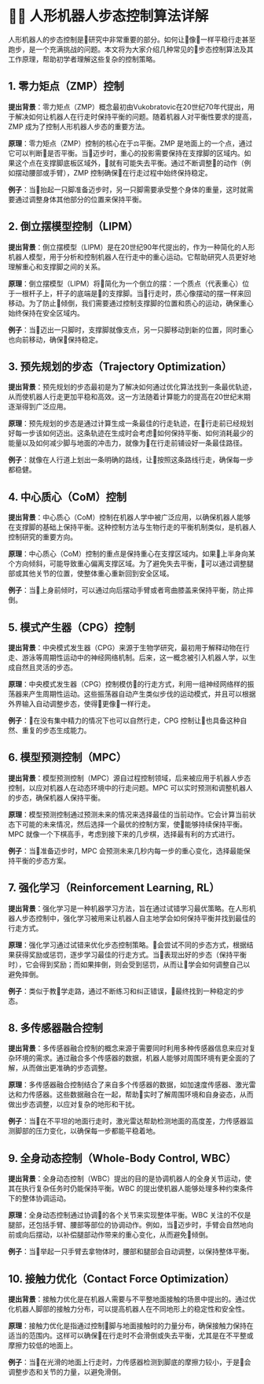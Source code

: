 # 🤖👣 人形机器人步态控制算法详解

人形机器人的步态控制是🤖研究中非常重要的部分。如何让🤖像👤一样平稳行走甚至跑步，是一个充满挑战的问题。本文将为大家介绍几种常见的🤖步态控制算法及其工作原理，帮助初学者理解这些复杂的控制策略。

## 1. 零力矩点（ZMP）控制

**提出背景**：零力矩点（ZMP）概念最初由Vukobratovic在20世纪70年代提出，用于解决如何让机器人在行走时保持平衡的问题。随着机器人对平衡性要求的提高，ZMP 成为了控制人形机器人步态的重要方法。

**原理**：零力矩点（ZMP）控制的核心在于⚖️平衡。ZMP 是地面上的一个点，通过它可以判断🤖是否平衡。当🤖迈步时，重心的投影需要保持在支撑脚的区域内。如果这个点在支撑脚底板区域外，🤖就有可能失去平衡。通过不断调整🤖的动作（例如摆动腰部或手臂），ZMP 控制确保🤖在行走过程中始终保持稳定。

**例子**：当🤖抬起一只脚准备迈步时，另一只脚需要承受整个身体的重量，这时就需要通过调整身体其他部分的位置来保持平衡。

## 2. 倒立摆模型控制（LIPM）

**提出背景**：倒立摆模型（LIPM）是在20世纪90年代提出的，作为一种简化的人形机器人模型，用于分析和控制机器人在行走中的重心运动。它帮助研究人员更好地理解重心和支撑脚之间的关系。

**原理**：倒立摆模型（LIPM）将🤖简化为一个倒立的摆：一个质点（代表重心）位于一根杆子上，杆子的底端是🤖的支撑脚。当🤖行走时，质心像摆动的摆一样来回移动。为了防止🤖倾倒，我们需要通过控制支撑脚的位置和质心的运动，确保重心始终保持在安全区域内。

**例子**：当🤖迈出一只脚时，支撑脚就像支点，另一只脚移动到新的位置，同时重心也向前移动，确保🤖保持稳定。

## 3. 预先规划的步态（Trajectory Optimization）

**提出背景**：预先规划的步态最初是为了解决如何通过优化算法找到一条最优轨迹，从而使机器人行走更加平稳和高效。这一方法随着计算能力的提高在20世纪末期逐渐得到广泛应用。

**原理**：预先规划的步态是通过计算生成一条最佳的行走轨迹，在🤖行走前已经规划好每一步该如何迈出。这条轨迹在生成时会考虑🤖如何保持平衡、如何消耗最少的能量以及如何减少脚与地面的冲击力，就像为🤖在行走前铺设好一条最佳路径。

**例子**：就像在人行道上划出一条明确的路线，让🤖按照这条路线行走，确保每一步都稳健。

## 4. 中心质心（CoM）控制

**提出背景**：中心质心（CoM）控制在机器人学中被广泛应用，以确保机器人能够在支撑脚的基础上保持平衡。这种控制方法与生物行走的平衡机制类似，是机器人控制研究的重要方向。

**原理**：中心质心（CoM）控制的重点是保持重心在支撑区域内。如果🤖上半身向某个方向倾斜，可能导致重心偏离支撑区域。为了避免失去平衡，🤖可以通过调整腿部或其他关节的位置，使整体重心重新回到安全区域。

**例子**：当🤖上身前倾时，可以通过向后摆动手臂或者弯曲膝盖来保持平衡，防止摔倒。

## 5. 模式产生器（CPG）控制

**提出背景**：中央模式发生器（CPG）来源于生物学研究，最初用于解释动物在行走、游泳等周期性运动中的神经网络机制。后来，这一概念被引入机器人学，以生成自然且灵活的步态。

**原理**：中央模式发生器（CPG）控制模仿🐾的行走方式，利用一组神经网络样的振荡器来产生周期性运动。这些振荡器自动产生类似步伐的运动模式，并且可以根据外界输入自动调整步态，使得🤖更像🐾一样行走。

**例子**：👤在没有集中精力的情况下也可以自然行走，CPG 控制让🤖也具备这种自然、重复的步态生成能力。

## 6. 模型预测控制（MPC）

**提出背景**：模型预测控制（MPC）源自过程控制领域，后来被应用于机器人步态控制，以应对机器人在动态环境中的行走问题。MPC 可以实时预测和调整机器人的步态，确保机器人保持平衡。

**原理**：模型预测控制通过预测未来的情况来选择最佳的当前动作。它会计算当前状态下可能的未来情况，然后选择一个最优的控制方案，使🤖能够持续保持平衡。MPC 就像一个下棋高手，考虑到接下来的几步棋，选择最有利的方式进行。

**例子**：当🤖准备迈步时，MPC 会预测未来几秒内每一步的重心变化，选择最能保持平衡的步态方案。

## 7. 强化学习（Reinforcement Learning, RL）

**提出背景**：强化学习是一种机器学习方法，旨在通过试错学习最优策略。在人形机器人步态控制中，强化学习被用来让机器人自主地学会如何保持平衡并找到最佳的行走方式。

**原理**：强化学习通过试错来优化步态控制策略。🤖会尝试不同的步态方式，根据结果获得奖励或惩罚，逐步学习最佳的行走方式。当🤖表现出好的步态（保持平衡时），它会得到奖励；而如果摔倒，则会受到惩罚，从而让🤖学会如何调整自己以避免摔倒。

**例子**：类似于教👶学走路，通过不断练习和纠正错误，🤖最终找到一种稳定的步态。

## 8. 多传感器融合控制

**提出背景**：多传感器融合控制的概念来源于需要同时利用多种传感器信息来应对复杂环境的需求。通过融合多个传感器的数据，机器人能够对周围环境有更全面的了解，从而做出更准确的步态调整。

**原理**：多传感器融合控制结合了来自多个传感器的数据，如加速度传感器、激光雷达和力传感器。这些数据融合在一起，帮助🤖实时了解周围环境和自身姿态，从而做出步态调整，以应对复杂的地形和干扰。

**例子**：当🤖在不平坦的地面行走时，激光雷达帮助检测地面的高度差，力传感器监测脚部的压力变化，以确保每一步都能平稳着地。

## 9. 全身动态控制（Whole-Body Control, WBC）

**提出背景**：全身动态控制（WBC）提出的目的是协调机器人的全身关节运动，使其在执行复杂任务时仍能保持平衡。WBC 的提出使机器人能够处理多种约束条件下的整体协调运动。

**原理**：全身动态控制通过协调🤖的各个关节来实现整体平衡。WBC 关注的不仅是腿部，还包括手臂、腰部等部位的协调动作。例如，当🤖迈步时，手臂会自然地向前或向后摆动，以补偿腿部动作带来的重心变化，从而避免🤖倾倒。

**例子**：当🤖举起一只手臂去拿物体时，腰部和腿部会自动调整，以保持整体平衡。

## 10. 接触力优化（Contact Force Optimization）

**提出背景**：接触力优化是在机器人需要与不平整地面接触的场景中提出的。通过优化机器人脚部的接触力分布，可以提高机器人在不同地形上的稳定性和安全性。

**原理**：接触力优化是指通过控制🤖脚与地面接触时的力量分布，确保接触力保持在适当的范围内。这样可以确保🤖在行走时不会滑倒或失去平衡，尤其是在不平整或摩擦力较低的地面上。

**例子**：当🤖在光滑的地面上行走时，力传感器检测到脚底的摩擦力较小，于是🤖会调整步态和关节的力量，以避免滑倒。


